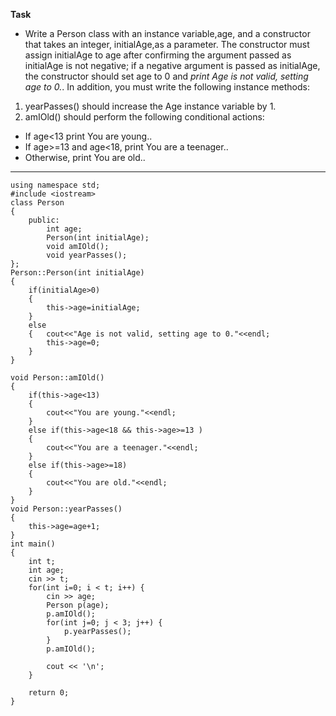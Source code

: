 **Task**
* Write a Person class with an instance variable,age, and a constructor that takes an integer, initialAge,as a parameter. 
The constructor must assign initialAge to age after confirming the argument passed as initialAge is not negative; if a negative argument is passed as initialAge, 
the constructor should set age to 0 and *print Age is not valid, setting age to 0.*. 
In addition, you must write the following instance methods:

1. yearPasses() should increase the Age instance variable by 1.
2. amIOld() should perform the following conditional actions:
* If age<13 print You are young..
* If age>=13 and age<18, print You are a teenager..
* Otherwise, print You are old..
---
```
using namespace std;
#include <iostream>
class Person
{
    public:
        int age;
        Person(int initialAge);
        void amIOld();
        void yearPasses();
};
Person::Person(int initialAge)
{
    if(initialAge>0)
    {
        this->age=initialAge;
    }
    else
    {   cout<<"Age is not valid, setting age to 0."<<endl;
        this->age=0;
    }     
}

void Person::amIOld()
{
    if(this->age<13) 
    {
        cout<<"You are young."<<endl;
    }
    else if(this->age<18 && this->age>=13 ) 
    {
        cout<<"You are a teenager."<<endl;
    }
    else if(this->age>=18) 
    {
        cout<<"You are old."<<endl;
    }
}
void Person::yearPasses()
{
    this->age=age+1;
}
int main()
{
    int t;
	int age;
    cin >> t;
    for(int i=0; i < t; i++) {
    	cin >> age;
        Person p(age);
        p.amIOld();
        for(int j=0; j < 3; j++) {
        	p.yearPasses(); 
        }
        p.amIOld();
      
		cout << '\n';
    }

    return 0;
}
```
